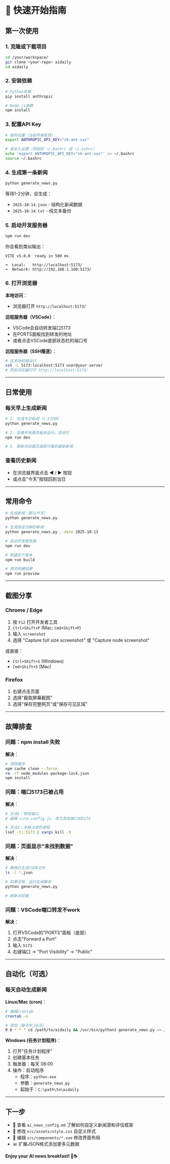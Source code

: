 # 🚀 快速开始指南

## 第一次使用

### 1. 克隆或下载项目
```bash
cd /your/workspace/
git clone <your-repo> aidaily
cd aidaily
```

### 2. 安装依赖

```bash
# Python依赖
pip install anthropic

# Node.js依赖
npm install
```

### 3. 配置API Key

```bash
# 临时设置（当前终端有效）
export ANTHROPIC_API_KEY="sk-ant-xxx"

# 或永久设置（添加到 ~/.bashrc 或 ~/.zshrc）
echo 'export ANTHROPIC_API_KEY="sk-ant-xxx"' >> ~/.bashrc
source ~/.bashrc
```

### 4. 生成第一条新闻

```bash
python generate_news.py
```

等待1-2分钟，会生成：
- `2025-10-14.json` - 结构化新闻数据
- `2025-10-14.txt` - 纯文本备份

### 5. 启动开发服务器

```bash
npm run dev
```

你会看到类似输出：
```
VITE v5.0.0  ready in 500 ms

➜  Local:   http://localhost:5173/
➜  Network: http://192.168.1.100:5173/
```

### 6. 打开浏览器

**本地访问**：
- 浏览器打开 `http://localhost:5173/`

**远程服务器（VSCode）**：
- VSCode会自动转发端口5173
- 在PORTS面板找到转发的地址
- 或者点击VSCode底部状态栏的端口号

**远程服务器（SSH隧道）**：
```bash
# 在本地机器运行
ssh -L 5173:localhost:5173 user@your-server
# 然后浏览器打开 http://localhost:5173/
```

---

## 日常使用

### 每天早上生成新闻

```bash
# 1. 生成今日新闻（1-2分钟）
python generate_news.py

# 2. 如果开发服务器未运行，启动它
npm run dev

# 3. 刷新浏览器页面即可看到最新新闻
```

### 查看历史新闻

- 在浏览器界面点击 ◀ / ▶ 按钮
- 或点击"今天"按钮回到当日

---

## 常用命令

```bash
# 生成新闻（默认今天）
python generate_news.py

# 生成指定日期的新闻
python generate_news.py --date 2025-10-13

# 启动开发服务器
npm run dev

# 构建生产版本
npm run build

# 预览构建结果
npm run preview
```

---

## 截图分享

### Chrome / Edge
1. 按 `F12` 打开开发者工具
2. `Ctrl+Shift+P` (Mac: `Cmd+Shift+P`)
3. 输入 `screenshot`
4. 选择 "Capture full size screenshot" 或 "Capture node screenshot"

或直接：
- `Ctrl+Shift+S` (Windows)
- `Cmd+Shift+5` (Mac)

### Firefox
1. 右键点击页面
2. 选择"截取屏幕截图"
3. 选择"保存完整网页"或"保存可见区域"

---

## 故障排查

### 问题：npm install 失败

**解决**：
```bash
# 清除缓存
npm cache clean --force
rm -rf node_modules package-lock.json
npm install
```

### 问题：端口5173已被占用

**解决**：
```bash
# 方法1：修改端口
# 编辑 vite.config.js，改为其他端口如5174

# 方法2：杀掉占用的进程
lsof -ti:5173 | xargs kill -9
```

### 问题：页面显示"未找到数据"

**解决**：
```bash
# 确保已生成JSON文件
ls -l *.json

# 如果没有，运行生成脚本
python generate_news.py

# 刷新浏览器
```

### 问题：VSCode端口转发不work

**解决**：
1. 打开VSCode的"PORTS"面板（底部）
2. 点击"Forward a Port"
3. 输入 `5173`
4. 右键端口 → "Port Visibility" → "Public"

---

## 自动化（可选）

### 每天自动生成新闻

**Linux/Mac (cron)**：
```bash
# 编辑crontab
crontab -e

# 添加（每天早上8点）
0 8 * * * cd /path/to/aidaily && /usr/bin/python3 generate_news.py >> /var/log/ai_news.log 2>&1
```

**Windows (任务计划程序)**：
1. 打开"任务计划程序"
2. 创建基本任务
3. 触发器：每天 08:00
4. 操作：启动程序
   - 程序：`python.exe`
   - 参数：`generate_news.py`
   - 起始于：`C:\path\to\aidaily`

---

## 下一步

- 📝 查看 `ai_news_config.md` 了解如何自定义新闻源和评估框架
- 🎨 修改 `src/assets/style.css` 自定义样式
- 🔧 编辑 `src/components/*.vue` 修改界面布局
- 📊 扩展JSON格式添加更多元数据

**Enjoy your AI news breakfast! 🌅☕**
